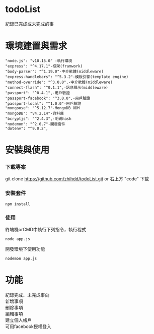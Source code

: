 # todoList
紀錄已完成或未完成的事

# 環境建置與需求
    "node.js": "v10.15.0" -執行環境
    "express": "^4.17.1"-框架(framwork)
    "body-parser": "^1.19.0"-中介軟體(middleware)
    "express-handlebars": "^5.3.2"-模板引擎(template engine)
    "method-override": "^3.0.0",-中介軟體(middleware)
    "connect-flash": "^0.1.1",-訊息顯示(middleware)
    "passport": "^0.4.1",-用戶驗證
    "passport-facebook": "^3.0.0",-用戶驗證
    "passport-local": "^1.0.0"-用戶驗證
    "mongoose": "^5.12.7"-MongoDB ODM
    "mongoDB": "v4.2.14"-資料庫
    "bcryptjs": "^2.4.3",-明碼hash
    "nodemon": "^2.0.7"-開發套件
    "dotenv": "^9.0.2",
# 安裝與使用
### 下載專案
git clone https://github.com/zhihdd/todoList.git
or
右上方 "code" 下載

### 安裝套件
```
npm install
```
### 使用
終端機orCMD中執行下列指令，執行程式 <br>
```
node app.js
```
開發環境下使用功能
```
nodemon app.js
```

# 功能
紀錄完成、未完成事向  
新增事項  
刪除事項  
編輯事項  
建立個人帳戶  
可用facebook授權登入  



